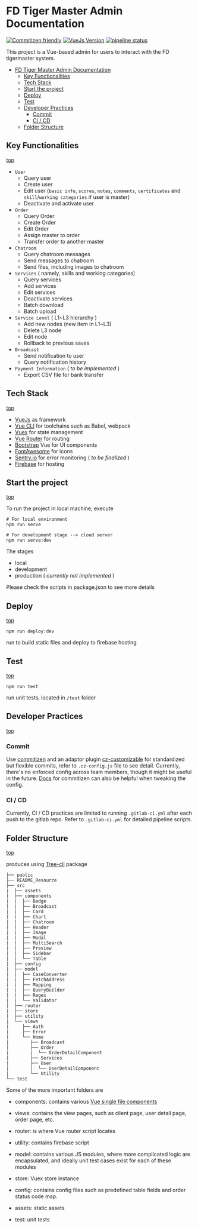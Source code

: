 # FD Tiger Master Admin Documentation

[![Commitizen friendly](https://img.shields.io/badge/commitizen-friendly-brightgreen.svg)](http://commitizen.github.io/cz-cli/)
[![VueJs Version](https://img.shields.io/badge/vue-2.2.4-green.svg)](https://vuejs.org/v2/guide/)
[![pipeline status](http://104.154.20.200:8086/fdtigermaster/fdtigermaster-admin-web/badges/master/pipeline.svg)](http://104.154.20.200:8086/fdtigermaster/fdtigermaster-web/-/commits/master)

This project is a Vue-based admin for users to interact with the FD tigermaster system.

- [FD Tiger Master Admin Documentation](#fd-tiger-master-admin-documentation)
  - [Key Functionalities](#key-functionalities)
  - [Tech Stack](#tech-stack)
  - [Start the project](#start-the-project)
  - [Deploy](#deploy)
  - [Test](#test)
  - [Developer Practices](#developer-practices)
    - [Commit](#commit)
    - [CI / CD](#ci--cd)
  - [Folder Structure](#folder-structure)

## Key Functionalities

[top](#fd-tiger-master-admin-documentation)

- `User`
  - Query user
  - Create user
  - Edit user (`basic info`, `scores`, `notes`, `comments`, `certificates` and `skill`/`working categories` if user is master)
  - Deactivate and activate user
- `Order`
  - Query Order
  - Create Order
  - Edit Order
  - Assign master to order
  - Transfer order to another master
- `Chatroom`
  - Query chatroom messages
  - Send messages to chatroom
  - Send files, including images to chatroom
- `Services` ( namely, skills and working categories)
  - Query services
  - Add services
  - Edit services  
  - Deactivate services
  - Batch download
  - Batch upload
- `Service Level` ( L1~L3 hierarchy )
  - Add new nodes (new item in L1~L3)
  - Delete L3 node
  - Edit node
  - Rollback to previous saves
- `Broadcast`
  - Send notification to user
  - Query notification history
- `Payment Information` ( *to be implemented* )
  - Export CSV file for bank transfer

## Tech Stack

[top](#fd-tiger-master-admin-documentation)

- [VueJs](https://vuejs.org/v2/guide/) as framework
- [Vue CLI](https://cli.vuejs.org/) for toolchains such as Babel, webpack
- [Vuex](https://vuex.vuejs.org/zh/guide/) for state management
- [Vue Router](https://router.vuejs.org/zh/) for routing
- [Bootstrap](https://bootstrap-vue.org/) Vue for UI components
- [FontAwesome](https://fontawesome.com/) for icons
- [Sentry.io](https://docs.sentry.io/platforms/javascript/) for error monitoring ( *to be finalized* )
- [Firebase](https://firebase.google.com/docs/hosting) for hosting

## Start the project

[top](#fd-tiger-master-admin-documentation)

To run the project in local machine, execute

```shell
# For local environment
npm run serve

# For development stage --> cloud server
npm run serve:dev
```

The stages

- local
- development
- production ( *currently not implemented* )

Please check the scripts in package.json to see more details

## Deploy

[top](#fd-tiger-master-admin-documentation)

```shell
npm run deploy:dev
```

run to build static files and deploy to firebase hosting

## Test

[top](#fd-tiger-master-admin-documentation)

```shell
npm run test
```

run unit tests, located in `/test` folder

## Developer Practices

[top](#fd-tiger-master-admin-documentation)

### Commit

Use [commitizen](https://github.com/commitizen/cz-cli) and an adaptor plugin  [cz-customizable](https://github.com/leoforfree/cz-customizable) for standardized but flexible commits, refer to `.cz-config.js` file to see detail. Currently, there's no enforced config across team members, though it might be useful in the future. [Docs](http://commitizen.github.io/cz-cli/) for commitizen can also be helpful when tweaking the config.

### CI / CD

Currently, CI / CD practices are limited to running `.gitlab-ci.yml` after each push to the gitlab repo. Refer to `.gitlab-ci.yml` for detailed pipeline scripts.

## Folder Structure

[top](#fd-tiger-master-admin-documentation)

produces using [Tree-cli](https://github.com/MrRaindrop/tree-cli) package

```shell
├── public
├── README_Resource
├── src
|  ├── assets
|  ├── components
|  |  ├── Badge
|  |  ├── Broadcast
|  |  ├── Card
|  |  ├── Chart
|  |  ├── Chatroom
|  |  ├── Header
|  |  ├── Image
|  |  ├── Modal
|  |  ├── MultiSearch
|  |  ├── Preview
|  |  ├── Sidebar
|  |  └── Table
|  ├── config
|  ├── model
|  |  ├── CaseConverter
|  |  ├── FetchAddress
|  |  ├── Mapping
|  |  ├── QueryBuilder
|  |  ├── Regex
|  |  └── Validator
|  ├── router
|  ├── store
|  ├── utility
|  └── views
|     ├── Auth
|     ├── Error
|     └── Home
|        ├── Broadcast
|        ├── Order
|        |  └── OrderDetailComponent
|        ├── Services
|        ├── User
|        |  └── UserDetailComponent
|        └── Utility
└── test
```

Some of the more important folders are

- components: contains various [Vue single file components](https://vuejs.org/v2/guide/single-file-components.html)

- views: contains the view pages, such as client page, user detail page, order page, etc.

- router: is where Vue router script locates

- utility: contains firebase script

- model: contains various JS modules, where more complicated logic are encapsulated, and ideally unit test cases exist for each of these modules

- store: Vuex store instance

- config: contains config files such as predefined table fields and order status code map.

- assets: static assets

- test: unit tests
